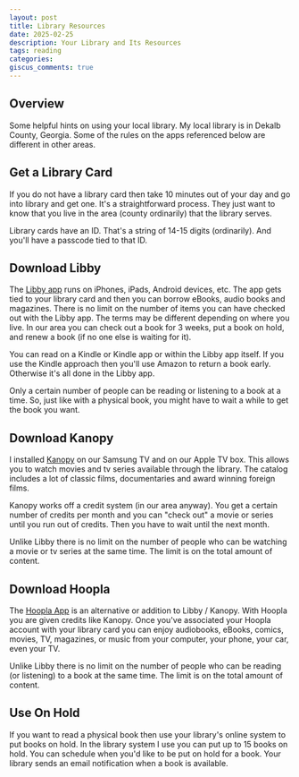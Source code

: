 ```yaml
---
layout: post
title: Library Resources
date: 2025-02-25
description: Your Library and Its Resources
tags: reading
categories:
giscus_comments: true
---
```


## Overview

Some helpful hints on using your local library. My local library is in Dekalb County, Georgia. Some of the rules on the apps referenced below are different in other areas.

## Get a Library Card

If you do not have a library card then take 10 minutes out of your day and go into library and get one. It's a straightforward process. They just want to know that you live in the area (county ordinarily) that the library serves.

Library cards have an ID. That's a string of 14-15 digits (ordinarily). And you'll have a passcode tied to that ID.

## Download Libby

The [Libby app](https://libbyapp.com/interview/welcome#doYouHaveACard) runs on iPhones, iPads, Android devices, etc. The app gets tied to your library card and then you can borrow eBooks, audio books and magazines. There is no limit on the number of items you can have checked out with the Libby app. The terms may be different depending on where you live. In our area you can check out a book for 3 weeks, put a book on hold, and renew a book (if no one else is waiting for it).

You can read on a Kindle or Kindle app or within the Libby app itself. If you use the Kindle approach then you'll use Amazon to return a book early. Otherwise it's all done in the Libby app.

Only a certain number of people can be reading or listening to a book at a time. So, just like with a physical book, you might have to wait a while to get the book you want.

## Download Kanopy

I installed [Kanopy](https://www.kanopy.com/en) on our Samsung TV and on our Apple TV box. This allows you to watch movies and tv series available through the library. The catalog includes a lot of classic films, documentaries and award winning foreign films.

Kanopy works off a credit system (in our area anyway). You get a certain number of credits per month and you can "check out" a movie or series until you run out of credits. Then you have to wait until the next month.

Unlike Libby there is no limit on the number of people who can be watching a movie or tv series at the same time. The limit is on the total amount of content.

## Download Hoopla

The [Hoopla App](https://www.hoopladigital.com/) is an alternative or addition to Libby / Kanopy. With Hoopla you are given credits like Kanopy. Once you've associated your Hoopla account with your library card you can enjoy audiobooks, eBooks, comics, movies, TV, magazines, or music from your computer, your phone, your car, even your TV.

Unlike Libby there is no limit on the number of people who can be reading (or listening) to a book at the same time. The limit is on the total amount of content.

## Use On Hold

If you want to read a physical book then use your library's online system to put books on hold. In the library system I use you can put up to 15 books on hold. You can schedule when you'd like to be put on hold for a book. Your library sends an email notification when a book is available.
